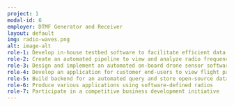```yaml
---
project: 1
modal-id: 6
employer: DTMF Generator and Receiver
layout: default
img: radio-waves.png
alt: image-alt
role-1: Develop in-house testbed software to facilitate efficient data collection (software is currently being used by 3 different programs within the company)
role-2: Create an automated pipeline to view and analyze radio frequency data
role-3: Design and implement an automated on-board drone sensor software
role-4: Develop an application for customer end-users to view flight paths of drones and high-altitude balloons
role-5: Build backend for an automated query and store open-source data
role-6: Produce various applications using software-defined radios
role-7: Participate in a competitive business development initiative
---
```

